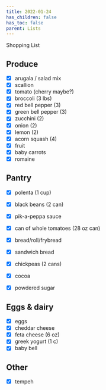```yaml
---
title: 2022-01-24
has_children: false
has_toc: false
parent: Lists
---
```


Shopping List

## Produce
- [x] arugala / salad mix
- [x] scallion
- [x] tomato (cherry maybe?)
- [x] broccoli (3 lbs)
- [x] red bell pepper (3)
- [x] green bell pepper (3)
- [x] zucchini (2)
- [x] onion (2)
- [x] lemon (2)
- [x] acorn squash (4)
- [x] fruit
- [x] baby carrots
- [x] romaine

## Pantry
- [x] polenta (1 cup)
- [x] black beans (2 can)
- [x] pik-a-peppa sauce
- [x] can of whole tomatoes (28 oz can)
- [x] bread/roll/frybread
- [x] sandwich bread
- [x] chickpeas (2 cans)
- [x] cocoa
- [x] powdered sugar


## Eggs & dairy
- [x] eggs
- [x] cheddar cheese 
- [x] feta cheese (6 oz)
- [x] greek yogurt (1 c)
- [x] baby bell

## Other
- [x] tempeh